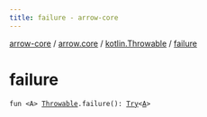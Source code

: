 ```yaml
---
title: failure - arrow-core
---
```


[arrow-core](../../index.html) / [arrow.core](../index.html) / [kotlin.Throwable](index.html) / [failure](./failure.html)

# failure

`fun <A> `[`Throwable`](https://kotlinlang.org/api/latest/jvm/stdlib/kotlin/-throwable/index.html)`.failure(): `[`Try`](../-try/index.html)`<`[`A`](failure.html#A)`>`